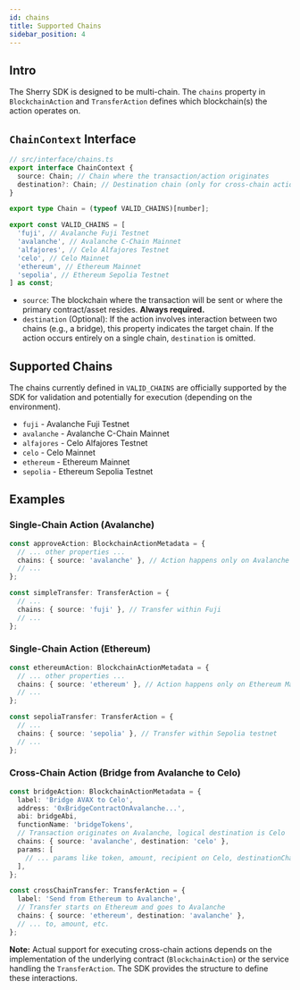 ```yaml
---
id: chains
title: Supported Chains
sidebar_position: 4
---
```


## Intro

The Sherry SDK is designed to be multi-chain. The `chains` property in `BlockchainAction` and `TransferAction` defines which blockchain(s) the action operates on.

## `ChainContext` Interface

```typescript
// src/interface/chains.ts
export interface ChainContext {
  source: Chain; // Chain where the transaction/action originates
  destination?: Chain; // Destination chain (only for cross-chain actions)
}

export type Chain = (typeof VALID_CHAINS)[number];

export const VALID_CHAINS = [
  'fuji', // Avalanche Fuji Testnet
  'avalanche', // Avalanche C-Chain Mainnet
  'alfajores', // Celo Alfajores Testnet
  'celo', // Celo Mainnet
  'ethereum', // Ethereum Mainnet
  'sepolia', // Ethereum Sepolia Testnet
] as const;
```

- `source`: The blockchain where the transaction will be sent or where the primary contract/asset resides. **Always required.**
- `destination` (Optional): If the action involves interaction between two chains (e.g., a bridge), this property indicates the target chain. If the action occurs entirely on a single chain, `destination` is omitted.

## Supported Chains

The chains currently defined in `VALID_CHAINS` are officially supported by the SDK for validation and potentially for execution (depending on the environment).

- `fuji` - Avalanche Fuji Testnet
- `avalanche` - Avalanche C-Chain Mainnet
- `alfajores` - Celo Alfajores Testnet
- `celo` - Celo Mainnet
- `ethereum` - Ethereum Mainnet
- `sepolia` - Ethereum Sepolia Testnet

## Examples

### Single-Chain Action (Avalanche)

```typescript
const approveAction: BlockchainActionMetadata = {
  // ... other properties ...
  chains: { source: 'avalanche' }, // Action happens only on Avalanche
  // ...
};

const simpleTransfer: TransferAction = {
  // ...
  chains: { source: 'fuji' }, // Transfer within Fuji
  // ...
};
```

### Single-Chain Action (Ethereum)

```typescript
const ethereumAction: BlockchainActionMetadata = {
  // ... other properties ...
  chains: { source: 'ethereum' }, // Action happens only on Ethereum Mainnet
  // ...
};

const sepoliaTransfer: TransferAction = {
  // ...
  chains: { source: 'sepolia' }, // Transfer within Sepolia testnet
  // ...
};
```

### Cross-Chain Action (Bridge from Avalanche to Celo)

```typescript
const bridgeAction: BlockchainActionMetadata = {
  label: 'Bridge AVAX to Celo',
  address: '0xBridgeContractOnAvalanche...',
  abi: bridgeAbi,
  functionName: 'bridgeTokens',
  // Transaction originates on Avalanche, logical destination is Celo
  chains: { source: 'avalanche', destination: 'celo' },
  params: [
    // ... params like token, amount, recipient on Celo, destinationChainId (Celo's ID) ...
  ],
};

const crossChainTransfer: TransferAction = {
  label: 'Send from Ethereum to Avalanche',
  // Transfer starts on Ethereum and goes to Avalanche
  chains: { source: 'ethereum', destination: 'avalanche' },
  // ... to, amount, etc.
};
```

**Note:** Actual support for executing cross-chain actions depends on the implementation of the underlying contract (`BlockchainAction`) or the service handling the `TransferAction`. The SDK provides the structure to define these interactions.